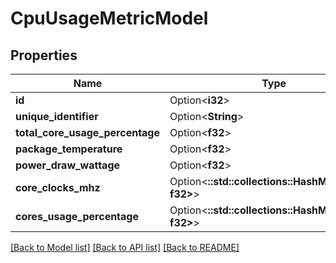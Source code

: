 # CpuUsageMetricModel

## Properties

Name | Type | Description | Notes
------------ | ------------- | ------------- | -------------
**id** | Option<**i32**> |  | [optional]
**unique_identifier** | Option<**String**> |  | [optional]
**total_core_usage_percentage** | Option<**f32**> |  | [optional]
**package_temperature** | Option<**f32**> |  | [optional]
**power_draw_wattage** | Option<**f32**> |  | [optional]
**core_clocks_mhz** | Option<**::std::collections::HashMap<String, f32>**> |  | [optional]
**cores_usage_percentage** | Option<**::std::collections::HashMap<String, f32>**> |  | [optional]

[[Back to Model list]](../README.md#documentation-for-models) [[Back to API list]](../README.md#documentation-for-api-endpoints) [[Back to README]](../README.md)


